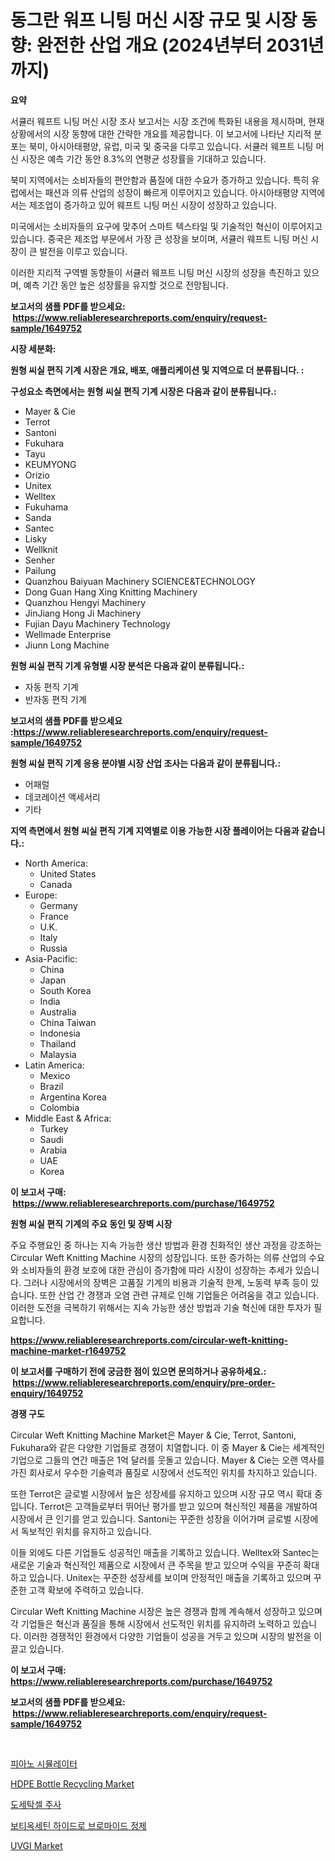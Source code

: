 <p><h1>동그란 워프 니팅 머신 시장 규모 및 시장 동향: 완전한 산업 개요 (2024년부터 2031년까지)</h1></p><p><strong>요약</strong></p>
<p><p>서큘러 웨프트 니팅 머신 시장 조사 보고서는 시장 조건에 특화된 내용을 제시하며, 현재 상황에서의 시장 동향에 대한 간략한 개요를 제공합니다. 이 보고서에 나타난 지리적 분포는 북미, 아시아태평양, 유럽, 미국 및 중국을 다루고 있습니다. 서큘러 웨프트 니팅 머신 시장은 예측 기간 동안 8.3%의 연평균 성장률을 기대하고 있습니다.</p><p>북미 지역에서는 소비자들의 편안함과 품질에 대한 수요가 증가하고 있습니다. 특히 유럽에서는 패션과 의류 산업의 성장이 빠르게 이루어지고 있습니다. 아시아태평양 지역에서는 제조업이 증가하고 있어 웨프트 니팅 머신 시장이 성장하고 있습니다.</p><p>미국에서는 소비자들의 요구에 맞추어 스마트 텍스타일 및 기술적인 혁신이 이루어지고 있습니다. 중국은 제조업 부문에서 가장 큰 성장을 보이며, 서큘러 웨프트 니팅 머신 시장이 큰 발전을 이루고 있습니다.</p><p>이러한 지리적 구역별 동향들이 서큘러 웨프트 니팅 머신 시장의 성장을 촉진하고 있으며, 예측 기간 동안 높은 성장률을 유지할 것으로 전망됩니다.</p></p>
<p><strong>보고서의 샘플 PDF를 받으세요: &nbsp;<a href="https://www.reliableresearchreports.com/enquiry/request-sample/1649752">https://www.reliableresearchreports.com/enquiry/request-sample/1649752</a></strong></p>
<p><strong>시장 세분화:</strong></p>
<p><strong> 원형 씨실 편직 기계 시장은 개요, 배포, 애플리케이션 및 지역으로 더 분류됩니다. :</strong></p>
<p><strong>구성요소 측면에서는 원형 씨실 편직 기계 시장은 다음과 같이 분류됩니다.:</strong></p>
<p><ul><li>Mayer & Cie</li><li>Terrot</li><li>Santoni</li><li>Fukuhara</li><li>Tayu</li><li>KEUMYONG</li><li>Orizio</li><li>Unitex</li><li>Welltex</li><li>Fukuhama</li><li>Sanda</li><li>Santec</li><li>Lisky</li><li>Wellknit</li><li>Senher</li><li>Pailung</li><li>Quanzhou Baiyuan Machinery SCIENCE&TECHNOLOGY</li><li>Dong Guan Hang Xing Knitting Machinery</li><li>Quanzhou Hengyi Machinery</li><li>JinJiang Hong Ji Machinery</li><li>Fujian Dayu Machinery Technology</li><li>Wellmade Enterprise</li><li>Jiunn Long Machine</li></ul></p>
<p><strong> 원형 씨실 편직 기계 유형별 시장 분석은 다음과 같이 분류됩니다.:</strong></p>
<p><ul><li>자동 편직 기계</li><li>반자동 편직 기계</li></ul></p>
<p><strong>보고서의 샘플 PDF를 받으세요 :<a href="https://www.reliableresearchreports.com/enquiry/request-sample/1649752">https://www.reliableresearchreports.com/enquiry/request-sample/1649752</a></strong></p>
<p><strong> 원형 씨실 편직 기계 응용 분야별 시장 산업 조사는 다음과 같이 분류됩니다.:</strong></p>
<p><ul><li>어패럴</li><li>데코레이션 액세서리</li><li>기타</li></ul></p>
<p><strong>지역 측면에서 원형 씨실 편직 기계 지역별로 이용 가능한 시장 플레이어는 다음과 같습니다.:</strong></p>
<p><ul>
    <li>
        North America:
        <ul>
            <li>United States</li>
            <li>Canada</li>
        </ul>
    </li>
    <li>
        Europe:
        <ul>
            <li>Germany</li>
            <li>France</li>
            <li>U.K.</li>
            <li>Italy</li>
            <li>Russia</li>
        </ul>
    </li>
    <li>
        Asia-Pacific:
        <ul>
            <li>China</li>
            <li>Japan</li>
            <li>South Korea</li>
            <li>India</li>
            <li>Australia</li>
            <li>China Taiwan</li>
            <li>Indonesia</li>
            <li>Thailand</li>
            <li>Malaysia</li>
        </ul>
    </li>
    <li>
        Latin America:
        <ul>
            <li>Mexico</li>
            <li>Brazil</li>
            <li>Argentina Korea</li>
            <li>Colombia</li>
        </ul>
    </li>
    <li>
        Middle East & Africa:
        <ul>
            <li>Turkey</li>
            <li>Saudi</li>
            <li>Arabia</li>
            <li>UAE</li>
            <li>Korea</li>
        </ul>
    </li>
    </ul></p>
<p><strong>이 보고서 구매: &nbsp;<a href="https://www.reliableresearchreports.com/purchase/1649752">https://www.reliableresearchreports.com/purchase/1649752</a></strong></p>
<p><strong>원형 씨실 편직 기계의 주요 동인 및 장벽 시장</strong></p>
<p><p>주요 주행요인 중 하나는 지속 가능한 생산 방법과 환경 친화적인 생산 과정을 강조하는 Circular Weft Knitting Machine 시장의 성장입니다. 또한 증가하는 의류 산업의 수요와 소비자들의 환경 보호에 대한 관심이 증가함에 따라 시장이 성장하는 추세가 있습니다. 그러나 시장에서의 장벽은 고품질 기계의 비용과 기술적 한계, 노동력 부족 등이 있습니다. 또한 산업 간 경쟁과 오염 관련 규제로 인해 기업들은 어려움을 겪고 있습니다. 이러한 도전을 극복하기 위해서는 지속 가능한 생산 방법과 기술 혁신에 대한 투자가 필요합니다.</p></p>
<p><strong><a href="https://www.reliableresearchreports.com/circular-weft-knitting-machine-market-r1649752">https://www.reliableresearchreports.com/circular-weft-knitting-machine-market-r1649752</a></strong></p>
<p><strong>이 보고서를 구매하기 전에 궁금한 점이 있으면 문의하거나 공유하세요.: &nbsp;<a href="https://www.reliableresearchreports.com/enquiry/pre-order-enquiry/1649752">https://www.reliableresearchreports.com/enquiry/pre-order-enquiry/1649752</a></strong></p>
<p><strong>경쟁 구도</strong></p>
<p><p>Circular Weft Knitting Machine Market은 Mayer & Cie, Terrot, Santoni, Fukuhara와 같은 다양한 기업들로 경쟁이 치열합니다. 이 중 Mayer & Cie는 세계적인 기업으로 그들의 연간 매출은 1억 달러를 웃돌고 있습니다. Mayer & Cie는 오랜 역사를 가진 회사로서 우수한 기술력과 품질로 시장에서 선도적인 위치를 차지하고 있습니다.</p><p>또한 Terrot은 글로벌 시장에서 높은 성장세를 유지하고 있으며 시장 규모 역시 확대 중입니다. Terrot은 고객들로부터 뛰어난 평가를 받고 있으며 혁신적인 제품을 개발하여 시장에서 큰 인기를 얻고 있습니다. Santoni는 꾸준한 성장을 이어가며 글로벌 시장에서 독보적인 위치를 유지하고 있습니다.</p><p>이들 외에도 다른 기업들도 성공적인 매출을 기록하고 있습니다. Welltex와 Santec는 새로운 기술과 혁신적인 제품으로 시장에서 큰 주목을 받고 있으며 수익을 꾸준히 확대하고 있습니다. Unitex는 꾸준한 성장세를 보이며 안정적인 매출을 기록하고 있으며 꾸준한 고객 확보에 주력하고 있습니다.</p><p>Circular Weft Knitting Machine 시장은 높은 경쟁과 함께 계속해서 성장하고 있으며 각 기업들은 혁신과 품질을 통해 시장에서 선도적인 위치를 유지하려 노력하고 있습니다. 이러한 경쟁적인 환경에서 다양한 기업들이 성공을 거두고 있으며 시장의 발전을 이끌고 있습니다.</p></p>
<p><strong>이 보고서 구매: &nbsp; <a href="https://www.reliableresearchreports.com/purchase/1649752">https://www.reliableresearchreports.com/purchase/1649752</a></strong></p>
<p><strong>보고서의 샘플 PDF를 받으세요: &nbsp;<a href="https://www.reliableresearchreports.com/enquiry/request-sample/1649752">https://www.reliableresearchreports.com/enquiry/request-sample/1649752</a></strong><strong></strong></p>
<p>&nbsp;</p>
<p><p><a href="https://github.com/GabrielBlanda5656/Market-Research-Report-List-1/blob/main/644493328739.md">피아노 시뮬레이터</a></p><p><a href="https://www.linkedin.com/pulse/hdpe-bottle-recycling-market-share-evolution-growth-trends-4omze?trackingId=exzayB9ykcaHw9mElbvjag%3D%3D">HDPE Bottle Recycling Market</a></p><p><a href="https://medium.com/@stuartstehr2022/%EB%8B%A4%EC%84%B8%ED%83%81%EC%8A%A4%ED%85%94-%EC%A3%BC%EC%82%AC-%EC%8B%9C%EC%9E%A5-%EB%B6%84%EC%84%9D-%EA%B8%80%EB%A1%9C%EB%B2%8C-%EC%82%B0%EC%97%85-%EC%A0%84%EB%A7%9D-%EB%B0%8F-%EC%98%88%EC%B8%A1-2024%EB%85%84%EB%B6%80%ED%84%B0-2031%EB%85%84-bfd5201bb2be">도세탁셀 주사</a></p><p><a href="https://medium.com/@ineskuvalis/vortioxetine-hydrobromide-tablets-%EC%8B%9C%EC%9E%A5-%EA%B7%9C%EB%AA%A8-cagr-%EB%8F%99%ED%96%A5-2024-2030-b76816cc4175">보티옥세틴 하이드로 브로마이드 정제</a></p><p><a href="https://github.com/Hazelklievgspy6vdcsmu106w/Market-Research-Report-List-2/blob/main/uvgi-market.md">UVGI Market</a></p></p>